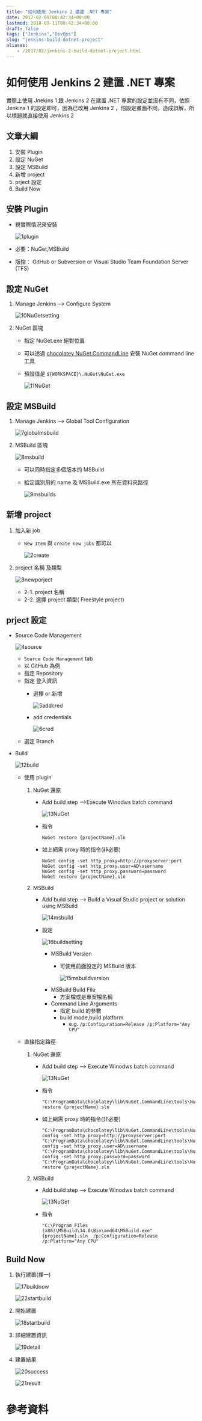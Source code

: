```yaml
---
title: "如何使用 Jenkins 2 建置 .NET 專案"
date: 2017-02-09T00:42:34+08:00
lastmod: 2018-09-11T00:42:34+08:00
draft: false
tags: ["Jenkins","DevOps"]
slug: "jenkins-build-dotnet-project"
aliases:
    - /2017/02/jenkins-2-build-dotnet-project.html
---
```

# 如何使用 Jenkins 2 建置 .NET 專案
實際上使用 Jnekins 1 跟 Jenkins 2 在建置 .NET 專案的設定並沒有不同，依照 Jenkins 1 的設定即可，因為已改用 Jenkins 2 ，怕設定畫面不同，造成誤解，所以標題就直接使用 Jenkins 2

## 文章大綱
1. 安裝 Plugin
2. 設定 NuGet
3. 設定 MSBuild
4. 新增 project
5. prject 設定
6. Build Now


## 安裝 Plugin
- 視實際情況來安裝
    
    ![1plugin](https://cloud.githubusercontent.com/assets/3851540/21884148/149c17b6-d8ed-11e6-9ed9-09e435eb3afc.png) 
- 必要：NuGet,MSBuild
- 版控： GitHub or Subversion or Visual Studio Team Foundation Server (TFS) 

## 設定 NuGet
1. Manage Jenkins --> Configure System
    
    ![10NuGetsetting](https://cloud.githubusercontent.com/assets/3851540/21884152/14dba340-d8ed-11e6-85c9-3abf92584469.png) 
2. NuGet 區塊
    - 指定 NuGet.exe 絕對位置
    - 可以透過 [chocolatey NuGet.CommandLine](https://chocolatey.org/packages/NuGet.CommandLine/3.4.3) 安裝 NuGet command line 工具
    - 預設值是 `${WORKSPACE}\.NuGet\NuGet.exe`
        
        ![11NuGet](https://cloud.githubusercontent.com/assets/3851540/21758729/4c340556-d679-11e6-8fc7-2a5220920aba.png)

## 設定 MSBuild
1. Manage Jenkins --> Global Tool Configuration
    
    ![7globalmsbuild](https://cloud.githubusercontent.com/assets/3851540/21884150/14d779dc-d8ed-11e6-8cd6-c0b406a33692.png) 
2. MSBuild 區塊
    
    ![8msbuild](https://cloud.githubusercontent.com/assets/3851540/21884151/14d99834-d8ed-11e6-8ae6-b7b5dba66fdd.png)
    
    - 可以同時指定多個版本的 MSBuild
    - 給定識別用的 name 及 MSBuild.exe 所在資料夾路徑
        
        ![9msbuilds](https://cloud.githubusercontent.com/assets/3851540/21758727/4c31f32e-d679-11e6-9bca-a478d8754cdd.png)

## 新增 project
1. 加入新 job
    - `New Item` 與 `create new jobs` 都可以
        
        ![2create](https://cloud.githubusercontent.com/assets/3851540/21884149/14bf0e38-d8ed-11e6-93dc-ef2a3cc08eb0.png)
2. project 名稱 及類型
    
    ![3newporject](https://cloud.githubusercontent.com/assets/3851540/21758721/4c0eb71a-d679-11e6-9abc-e129b7bc221f.png) 
    - 2-1. project 名稱
    - 2-2. 選擇 project 類型( Freestyle project)

## prject 設定
- Source Code Management
    
    ![4source](https://cloud.githubusercontent.com/assets/3851540/21758722/4c105c46-d679-11e6-8d9d-bfa471cddc64.png)
    - `Source Code Management` tab 
    - 以 GitHub 為例
    - 指定 Repository
    - 指定 登入資訊
        - 選擇 or 新增
            
            ![5addcred](https://cloud.githubusercontent.com/assets/3851540/21758723/4c117b94-d679-11e6-8c7b-b9b66cd4a2da.png)
        - add credentials
            
            ![6cred](https://cloud.githubusercontent.com/assets/3851540/21758724/4c2d894c-d679-11e6-8df8-94c5a66170e8.png)
    - 選定 Branch

- Build
    
    ![12build](https://cloud.githubusercontent.com/assets/3851540/21758730/4c4f81a0-d679-11e6-9092-9d9c480d58b3.png) 
    - 使用 plugin
        1. NuGet 還原
            - Add build step -->Execute Winodws batch command
                
                ![13NuGet](https://cloud.githubusercontent.com/assets/3851540/22652592/fc9a3c54-ecc1-11e6-9d46-ea17a4cb72e5.png) 
            - 指令
                
                ```
                NuGet restore {projectName}.sln
                ```
            - 如上網需 proxy 時的指令(非必要)
                
                ```
                NuGet config -set http_proxy=http://proxyserver:port
                NuGet config -set http_proxy.user=AD\username
                NuGet config -set http_proxy.password=password
                NuGet restore {projectName}.sln 
                ```
        2. MSBuild
            - Add build step --> Build a Visual Studio project or solution using MSBuild
                
                ![14msbuild](https://cloud.githubusercontent.com/assets/3851540/21758732/4c53bbee-d679-11e6-9cec-a13f4535fac2.png)
            - 設定
                
                ![16buildsetting](https://cloud.githubusercontent.com/assets/3851540/21758733/4c54ef64-d679-11e6-8e62-d38070d70aa1.png)
                - MSBuild Version
                    - 可使用前面設定的 MSBuild 版本
                        
                        ![15msbuildversion](https://cloud.githubusercontent.com/assets/3851540/21758716/4bcc7c1a-d679-11e6-83cd-9ecd5fb1460a.png)
                - MSBuild Build File
                    - 方案檔或是專案檔名稱
                - Command Line Arguments
                    - 指定 build 的參數
                    - build mode,build platform
                      - e.g. `/p:Configuration=Release /p:Platform="Any CPU"`
                
    - 直接指定路徑
        1. NuGet 還原
            - Add build step --> Execute Winodws batch command
                
                ![13NuGet](https://cloud.githubusercontent.com/assets/3851540/22652592/fc9a3c54-ecc1-11e6-9d46-ea17a4cb72e5.png) 
            - 指令
                
                ```
                "C:\ProgramData\chocolatey\lib\NuGet.CommandLine\tools\NuGet.exe" restore {projectName}.sln
                ```
            - 如上網需 proxy 時的指令(非必要)
                
                ```
                "C:\ProgramData\chocolatey\lib\NuGet.CommandLine\tools\NuGet.exe" config -set http_proxy=http://proxyserver:port
                "C:\ProgramData\chocolatey\lib\NuGet.CommandLine\tools\NuGet.exe" config -set http_proxy.user=AD\username
                "C:\ProgramData\chocolatey\lib\NuGet.CommandLine\tools\NuGet.exe" config -set http_proxy.password=password
                "C:\ProgramData\chocolatey\lib\NuGet.CommandLine\tools\NuGet.exe" restore {projectName}.sln 
                ```
        2. MSBuild
            - Add build step --> Execute Winodws batch command
                
                ![13NuGet](https://cloud.githubusercontent.com/assets/3851540/22652592/fc9a3c54-ecc1-11e6-9d46-ea17a4cb72e5.png) 
            - 指令
                
                ```
                "C:\Program Files (x86)\MSBuild\14.0\Bin\amd64\MSBuild.exe" {projectName}.sln  /p:Configuration=Release /p:Platform="Any CPU"
                ```

## Build Now
1. 執行建置(擇一)
    
    ![17buildnow](https://cloud.githubusercontent.com/assets/3851540/21884153/14dd092e-d8ed-11e6-98f1-a52a470085ae.png)

    ![22startbuild](https://cloud.githubusercontent.com/assets/3851540/21884158/14fe008e-d8ed-11e6-9107-d8244941cdab.png)
2. 開始建置
    
    ![18startbuild](https://cloud.githubusercontent.com/assets/3851540/21884154/14e070be-d8ed-11e6-8c75-5f778ef65960.png)

3. 詳細建置資訊
    
    ![19detail](https://cloud.githubusercontent.com/assets/3851540/21884155/14e32d86-d8ed-11e6-8596-9678e4b167dd.png)
4. 建置結果
    
    ![20success](https://cloud.githubusercontent.com/assets/3851540/21884156/14fb3f66-d8ed-11e6-9ae4-7d001ae06d8a.png) 
    
    ![21result](https://cloud.githubusercontent.com/assets/3851540/21884157/14fc98c0-d8ed-11e6-915e-bec4c586d3cf.png)

# 參考資料






